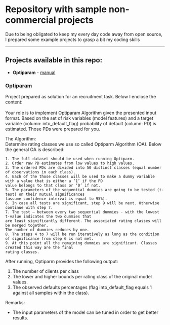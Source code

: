 # Repository with sample non-commercial projects

Due to being obligated to keep my every day code away from open source, I prepared some example projects 
to grasp a bit my coding skills

----
## Projects available in this repo:

- **Optiparam** - [manual](#Optiparam)


<a name="Optiparam"/>

### [Optiparam](https://github.com/malewiczK/Non-commercial-projects/tree/master/optiparam)

Project prepared as solution for an recruitment task. Below I enclose the content:
<br><br>
Your role is to implement Optiparam Algorithm given the presented input format.
Based on the set of risk variables (model features) and a target variable (column: into_default_flag) probability of default (column: PD) is estimated. 
Those PDs were prepared for you. 

The Algorithm:<br>
Determine rating classes we use so called Optiparm Algorithm (OA). Below the general OA is described:

    1. The full dataset should be used when running Optiparm. 
    2. Order raw PD estimates from low values to high values.
    3. The ordered PDs are divided into 50 distinct classes (equal number of observations in each class).
    4. Each of the those classes will be used to make a dummy variable with a value that is either a ‘1’ if the PD 
    value belongs to that class or ‘0’ if not.
    5. The parameters of the sequential dummies are going to be tested (t-test) on their mutual significances 
    (assume confidence interval is equal to 95%).
    6. In case all tests are significant, step 9 will be next. Otherwise continue with step 7.
    7. The test – between every two sequential dummies - with the lowest t-value indicates the two dummies that 
    are least significantly different. The associated rating classes will be merged together. 
    The number of dummies reduces by one.
    8. The steps 4 to 7 will be run iteratively as long as the condition of significance from step 6 is not met.
    9. At this point all the remaining dummies are significant. Classes created this way are the final 
    rating classes.
    
After running, Optiparm provides the following output:
 1. The number of clients per class
 2. The lower and higher bounds per rating class of the original model values.
 3. The observed defaults percentages (flag into_default_flag equals 1 against all samples within the class).
    
Remarks:
 - The input parameters of the model can be tuned in order to get better results.

